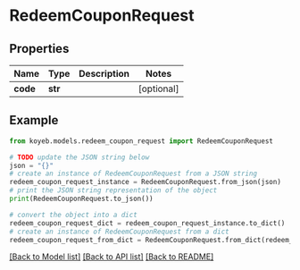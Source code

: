 # RedeemCouponRequest


## Properties

Name | Type | Description | Notes
------------ | ------------- | ------------- | -------------
**code** | **str** |  | [optional] 

## Example

```python
from koyeb.models.redeem_coupon_request import RedeemCouponRequest

# TODO update the JSON string below
json = "{}"
# create an instance of RedeemCouponRequest from a JSON string
redeem_coupon_request_instance = RedeemCouponRequest.from_json(json)
# print the JSON string representation of the object
print(RedeemCouponRequest.to_json())

# convert the object into a dict
redeem_coupon_request_dict = redeem_coupon_request_instance.to_dict()
# create an instance of RedeemCouponRequest from a dict
redeem_coupon_request_from_dict = RedeemCouponRequest.from_dict(redeem_coupon_request_dict)
```
[[Back to Model list]](../README.md#documentation-for-models) [[Back to API list]](../README.md#documentation-for-api-endpoints) [[Back to README]](../README.md)


